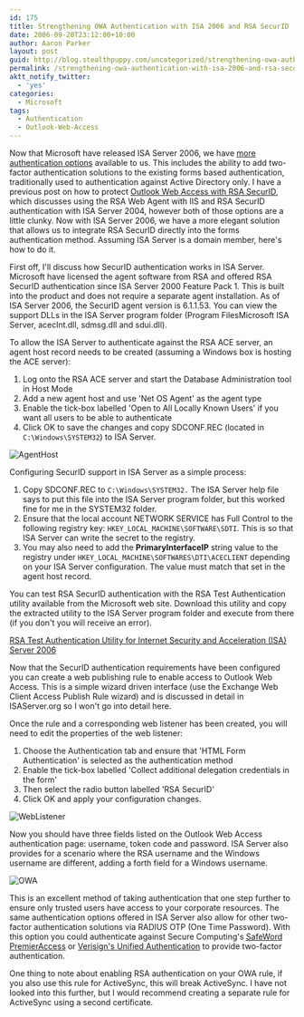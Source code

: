 ```yaml
---
id: 175
title: Strengthening OWA Authentication with ISA 2006 and RSA SecurID
date: 2006-09-28T23:12:00+10:00
author: Aaron Parker
layout: post
guid: http://blog.stealthpuppy.com/uncategorized/strengthening-owa-authentication-with-isa-2006-and-rsa-securid
permalink: /strengthening-owa-authentication-with-isa-2006-and-rsa-securid/
aktt_notify_twitter:
  - 'yes'
categories:
  - Microsoft
tags:
  - Authentication
  - Outlook-Web-Access
---
```

Now that Microsoft have released ISA Server 2006, we have [more authentication options](http://www.microsoft.com/technet/isa/2006/authentication.mspx) available to us. This includes the ability to add two-factor authentication solutions to the existing forms based authentication, traditionally used to authentication against Active Directory only. I have a previous post on how to protect [Outlook Web Access with RSA SecurID](http://www.trustedaccess.info/blogs/travelling/archive/2006/08/25/Protecting-Outlook-Web-Access-with-RSA-authentication.aspx), which discusses using the RSA Web Agent with IIS and RSA SecurID authentication with ISA Server 2004, however both of those options are a little clunky. Now with ISA Server 2006, we have a more elegant solution that allows us to integrate RSA SecurID directly into the forms authentication method. Assuming ISA Server is a domain member, here's how to do it.

First off, I'll discuss how SecurID authentication works in ISA Server. Microsoft have licensed the agent software from RSA and offered RSA SecurID authentication since ISA Server 2000 Feature Pack 1. This is built into the product and does not require a separate agent installation. As of ISA Server 2006, the SecurID agent version is 6.1.1.53. You can view the support DLLs in the ISA Server program folder (Program FilesMicrosoft ISA Server, aceclnt.dll, sdmsg.dll and sdui.dll).

To allow the ISA Server to authenticate against the RSA ACE server, an agent host record needs to be created (assuming a Windows box is hosting the ACE server):

  1. Log onto the RSA ACE server and start the Database Administration tool in Host Mode
  2. Add a new agent host and use 'Net OS Agent' as the agent type
  3. Enable the tick-box labelled 'Open to All Locally Known Users' if you want all users to be able to authenticate
  4. Click OK to save the changes and copy SDCONF.REC (located in `C:\Windows\SYSTEM32`) to ISA Server.

![AgentHost]({{site.baseurl}}/media/2006/09/1000.14.127.AgentHost.gif)

Configuring SecurID support in ISA Server as a simple process:

  1. Copy SDCONF.REC to `C:\Windows\SYSTEM32.` The ISA Server help file says to put this file into the ISA Server program folder, but this worked fine for me in the SYSTEM32 folder.
  2. Ensure that the local account NETWORK SERVICE has Full Control to the following registry key: `HKEY_LOCAL_MACHINE\SOFTWARE\SDTI`. This is so that ISA Server can write the secret to the registry.
  3. You may also need to add the **PrimaryInterfaceIP** string value to the registry under `HKEY_LOCAL_MACHINE\SOFTWARES\DTI\ACECLIENT` depending on your ISA Server configuration. The value must match that set in the agent host record.

You can test RSA SecurID authentication with the RSA Test Authentication utility available from the Microsoft web site. Download this utility and copy the extracted utility to the ISA Server program folder and execute from there (if you don't you will receive an error).

[RSA Test Authentication Utility for Internet Security and Acceleration (ISA) Server 2006](http://www.microsoft.com/downloads/details.aspx?FamilyID=7b0ca409-55d0-4d33-bb3f-1ba4376d5737&DisplayLang=en)

Now that the SecurID authentication requirements have been configured you can create a web publishing rule to enable access to Outlook Web Access. This is a simple wizard driven interface (use the Exchange Web Client Access Publish Rule wizard) and is discussed in detail in ISAServer.org so I won't go into detail here.

Once the rule and a corresponding web listener has been created, you will need to edit the properties of the web listener:

  1. Choose the Authentication tab and ensure that 'HTML Form Authentication' is selected as the authentication method
  2. Enable the tick-box labelled 'Collect additional delegation credentials in the form'
  3. Then select the radio button labelled 'RSA SecurID'
  4. Click OK and apply your configuration changes.

![WebListener]({{site.baseurl}}/media/2006/09/1000.14.128.WebListener.png)

Now you should have three fields listed on the Outlook Web Access authentication page: username, token code and password. ISA Server also provides for a scenario where the RSA username and the Windows username are different, adding a forth field for a Windows username.

![OWA]({{site.baseurl}}/media/2006/09/1000.14.129.OWA.png)

This is an excellent method of taking authentication that one step further to ensure only trusted users have access to your corporate resources. The same authentication options offered in ISA Server also allow for other two-factor authentication solutions via RADIUS OTP (One Time Password). With this option you could authenticate against Secure Computing's [SafeWord PremierAccess](http://www.securecomputing.com/index.cfm?skey=643) or [Verisign's Unified Authentication](http://www.verisign.com/products-services/security-services/unified-authentication/index.html) to provide two-factor authentication.

One thing to note about enabling RSA authentication on your OWA rule, if you also use this rule for ActiveSync, this will break ActiveSync. I have not looked into this further, but I would recommend creating a separate rule for ActiveSync using a second certificate.

